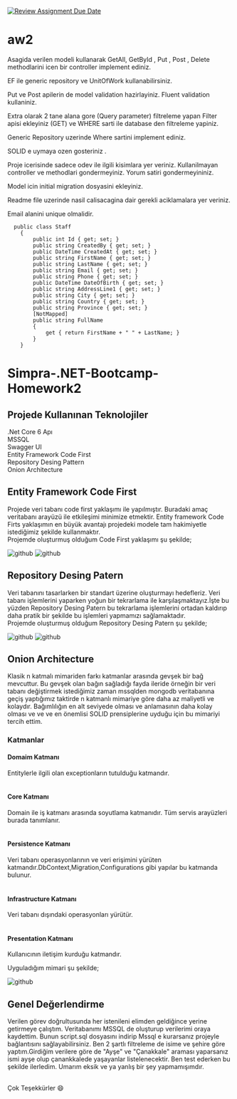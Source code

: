 [![Review Assignment Due Date](https://classroom.github.com/assets/deadline-readme-button-24ddc0f5d75046c5622901739e7c5dd533143b0c8e959d652212380cedb1ea36.svg)](https://classroom.github.com/a/iGZu94G3)
# aw2

Asagida verilen modeli kullanarak GetAll, GetById , Put , Post , Delete methodlarini icen bir controller implement ediniz. 

EF ile generic repository ve UnitOfWork kullanabilirsiniz.

Put  ve Post apilerin de model validation hazirlayiniz.  Fluent validation kullaniniz. 

Extra olarak 2 tane alana gore (Query parameter) filtreleme yapan Filter apisi ekleyiniz (GET) ve WHERE sarti ile database den filtreleme yapiniz. 

Generic Repository uzerinde Where sartini implement ediniz. 

SOLID e uymaya ozen gosteriniz . 

Proje icerisinde sadece odev ile ilgili kisimlara yer veriniz. Kullanilmayan controller ve methodlari gondermeyiniz. Yorum satiri gondermeyininiz.

Model icin initial migration dosyasini ekleyiniz. 

Readme file uzerinde nasil calisacagina dair gerekli aciklamalara yer veriniz. 

Email alanini unique olmalidir. 

```
  public class Staff  
    { 
        public int Id { get; set; } 
        public string CreatedBy { get; set; } 
        public DateTime CreatedAt { get; set; } 
        public string FirstName { get; set; } 
        public string LastName { get; set; } 
        public string Email { get; set; } 
        public string Phone { get; set; } 
        public DateTime DateOfBirth { get; set; } 
        public string AddressLine1 { get; set; } 
        public string City { get; set; } 
        public string Country { get; set; } 
        public string Province { get; set; } 
        [NotMapped] 
        public string FullName 
        { 
            get { return FirstName + " " + LastName; } 
        } 
    }
```
# Simpra-.NET-Bootcamp-Homework2

## Projede Kullanınan Teknolojiler
.Net Core 6 Apı </br>
MSSQL</br>
Swagger UI </br>
Entity Framework Code First </br>
Repository Desing Pattern </br>
Onion Architecture </br>


## Entity Framework Code First</br>
Projede veri tabanı code first yaklaşımı ile yapılmıştır. Buradaki amaç veritabanı arayüzü ile etkileşimi minimize etmektir. Entity framework
Code Firts yaklaşımın en büyük avantajı projedeki modele tam hakimiyetle istediğimiz şekilde kullanmaktır.</br>
Projemde oluşturmuş olduğum Code First yaklaşımı şu şekilde;

![github](staff.png)
![github](staff2.png)


## Repository Desing Patern
Veri tabanını tasarlarken bir standart üzerine oluşturmayı hedefleriz. Veri tabanı işlemlerini yaparken yoğun bir tekrarlama ile karşılaşmaktayız.İşte bu yüzden Repository Desing Patern bu tekrarlama işlemlerini ortadan kaldırıp daha pratik bir şekilde bu işlemleri yapmamızı sağlamaktadır.</br>
Projemde oluşturmuş olduğum Repository Desing Patern şu şekilde;

![github](repo1.png)
![github](repo2.png)


## Onion Architecture 
Klasik n katmalı mimariden farkı katmanlar arasında gevşek bir bağ mevcuttur. Bu gevşek olan bağın sağladığı fayda ileride örneğin bir veri tabanı değiştirmek istediğimiz  zaman mssqlden mongodb veritabanına  geçiş yaptığımız taktirde n katmanlı mimariye göre daha az maliyetli ve kolaydır. Bağımlılığın en alt seviyede olması ve anlamasının daha kolay olması ve ve ve en önemlisi SOLID prensiplerine uyduğu için bu mimariyi tercih ettim.
### Katmanlar
#### Domaim Katmanı
Entitylerle ilgili olan exceptionların tutulduğu katmandır.</br></br>
#### Core Katmanı
Domain ile iş katmanı arasında soyutlama katmanıdır. Tüm servis arayüzleri burada tanımlanır.</br></br>
#### Persistence Katmanı
Veri tabanı operasyonlarının ve veri erişimini yürüten katmandır.DbContext,Migration,Configurations gibi yapılar bu katmanda bulunur.</br></br>
#### Infrastructure Katmanı
Veri tabanı dışındaki operasyonları yürütür.</br></br>
#### Presentation Katmanı
Kullanıcının iletişim kurduğu katmandır.

Uyguladığım mimari şu şekilde;


![github](onion_architecture.png)




##  Genel Değerlendirme 

Verilen görev doğrultusunda her istenileni elimden geldiğince yerine getirmeye çalıştım. Veritabanımı MSSQL de oluşturup verilerimi oraya kaydettim. Bunun script.sql dosyasını indirip Mssql e kurarsanız projeyle bağlantısını sağlayabilirsiniz. Ben 2 şartlı filtreleme de isime ve şehire göre yaptım.Girdiğim verilere göre de "Ayşe" ve "Çanakkale" araması yaparsanız ismi ayşe olup çanankkalede yaşayanlar listelenecektir. Ben test ederken bu şekilde ilerledim. Umarım eksik ve ya yanlış bir şey yapmamışımdır. </br> </br>


Çok Teşekkürler  :smile:
